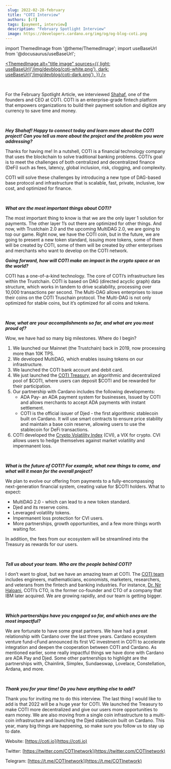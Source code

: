 ```yaml
---
 slug: 2022-02-28-february
 title: "COTI Interview"
 authors: [cf]
 tags: [payment, interview]
 description: "February Spotlight Interview"
 image: https://developers.cardano.org/img/og/og-blog-coti.png
---
```


 <!-- ![title image](/img/devblog/coti.jpg) -->

import ThemedImage from '@theme/ThemedImage';
import useBaseUrl from '@docusaurus/useBaseUrl';

 [<ThemedImage
alt="title image"
sources={{
    light: useBaseUrl('/img/devblog/coti-white.png'),
    dark: useBaseUrl('/img/devblog/coti-dark.png'),
  }}
/>](https://coti.io)

 <br />

 For the February Spotlight Article, we interviewed [Shahaf](https://twitter.com/shahafbg), one of the founders and CEO at COTI. COTI is an enterprise-grade fintech platform that empowers organizations to build their payment solution and digitize any currency to save time and money.

 <br />

 **_Hey Shahaf! Happy to connect today and learn more about the COTI project! Can you tell us more about the project and the problem you were addressing?_**

 Thanks for having me! In a nutshell, COTI is a financial technology company that uses the blockchain to solve traditional banking problems. COTI’s goal is to meet the challenges of both centralized and decentralized finance (DeFi) such as fees, latency, global inclusion, risk, clogging, and complexity. 

 COTI will solve these challenges by introducing a new type of DAG-based base protocol and infrastructure that is scalable, fast, private, inclusive, low cost, and optimized for finance.

<!-- truncate -->

 <br />

 **_What are the most important things about COTI?_**

 The most important thing to know is that we are the only layer 1 solution for payments. The other layer 1’s out there are optimized for other things. And now, with Trustchain 2.0 and the upcoming MultiDAG 2.0, we are going to top our game. Right now, we have the COTI coin, but in the future, we are going to present a new token standard, issuing more tokens, some of them will be created by COTI, some of them will be created by other enterprises and merchants who want to develop on the COTI network. 
 <br />

 **_Going forward, how will COTI make an impact in the crypto space or on the world?_**

 COTI has a one-of-a-kind technology. The core of COTI’s infrastructure lies within the Trustchain. COTI is based on DAG (directed acyclic graph) data structure, which works in tandem to drive scalability, processing over 10,000 transactions per second. The Multi-DAG allows enterprises to issue their coins on the COTI Truschain protocol. The Multi-DAG is not only optimized for stable coins, but it’s optimized for all coins and tokens.


 <br />

 **_Now, what are your accomplishments so far, and what are you most proud of?_**

 Wow, we have had so many big milestones. Where do I begin?

 1. We launched our Mainnet (the Trustchain) back in 2019, now processing more than 10K TPS.
 2. We developed MultiDAG, which enables issuing tokens on our infrastructure.
 3. We launched the COTI bank account and debit card.
 4. We just launched the [COTI Treasury](https://medium.com/cotinetwork/everything-you-need-to-know-about-the-coti-treasury-b5fd09e1d82a), an algorithmic and decentralized pool of $COTI, where users can deposit $COTI and be rewarded for their participation.
 5. Our partnership with Cardano includes the following developments:
     - ADA Pay- an ADA payment system for businesses, Issued by COTI and allows merchants to accept ADA payments with instant settlement.
     - COTI is the official issuer of Djed - the first algorithmic stablecoin built on Cardano. It will use smart contracts to ensure price stability and maintain a base coin reserve, allowing users to use the stablecoin for DeFi transactions. 
 6. COTI developed the [Crypto Volatility Index](https://cvi.finance/) (CVI), a VIX for crypto. CVI allows users to hedge themselves against market volatility and impermanent loss.

 <br />

 **_What is the future of COTI? For example, what new things to come, and what will it mean for the overall project?_**

 We plan to evolve our offering from payments to a fully-encompassing next-generation financial system, creating value for $COTI holders. What to expect:
 - MultiDAG 2.0 - which can lead to a new token standard.
 - Djed and its reserve coins.
 - Leveraged volatility tokens.
 - Impermanent loss protection for CVI users.
 - More partnerships, growth opportunities, and a few more things worth waiting for. 

 In addition, the fees from our ecosystem will be streamlined into the Treasury as rewards for our users. 

 <br />

 **_Tell us about your team. Who are the people behind COTI?_**

 I don’t want to gloat, but we have an amazing team at COTI. The [COTI team](https://cvi.finance/) includes engineers, mathematicians, economists, marketers, researchers, and veterans from the fintech and banking industries. For instance, [Dr. Nir Haloani](https://www.linkedin.com/in/nir-haloani-324876/), COTI’s CTO, is the former co-founder and CTO of a company that IBM later acquired. We are growing rapidly, and our team is getting bigger.

 <br />

 **_Which partnerships have you engaged so far, and which ones are the most impactful?_**

 We are fortunate to have some great partners. We have had a great relationship with Cardano over the last three years. Cardano ecosystem venture fund-cFund announced its first VC investment in COTI to accelerate integration and deepen the cooperation between COTI and Cardano. As mentioned earlier, some really impactful things we have done with Cardano are ADA Pay and Djed. Some other partnerships to highlight are the partnerships with, Chainlink, Simplex, Sundaeswap, Lovelace, Constellation, Ardana, and more.

 <br />

 **_Thank you for your time! Do you have anything else to add?_**

 Thank you for inviting me to do this interview. The last thing I would like to add is that 2022 will be a huge year for COTI. We launched the Treasury to make COTI more decentralized and give our users more opportunities to earn money. We are also moving from a single coin infrastructure to a multi-coin infrastructure and launching the Djed stablecoin built on Cardano. This year, many big things are happening, so make sure you follow us to stay up to date.

 Website: [https://coti.io](https://coti.io)

 Twitter: [https://twitter.com/COTInetwork](https://twitter.com/COTInetwork)

 Telegram: [https://t.me/COTInetwork](https://t.me/COTInetwork)

 <br />